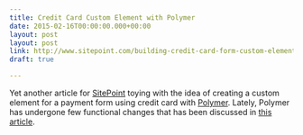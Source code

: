 ```yaml
---
title: Credit Card Custom Element with Polymer
date: 2015-02-16T00:00:00.000+00:00
layout: post
layout: post
link: http://www.sitepoint.com/building-credit-card-form-custom-element-polymer/
draft: true

---
```

Yet another article for [SitePoint](http://www.sitepoint.com/) toying with the idea of 
creating a custom element for a payment form using credit card with [Polymer](http://www.sitepoint.com/). Lately, 
Polymer has undergone few functional changes that has been discussed in [this article](http://www.sitepoint.com/building-credit-card-form-custom-element-polymer/).